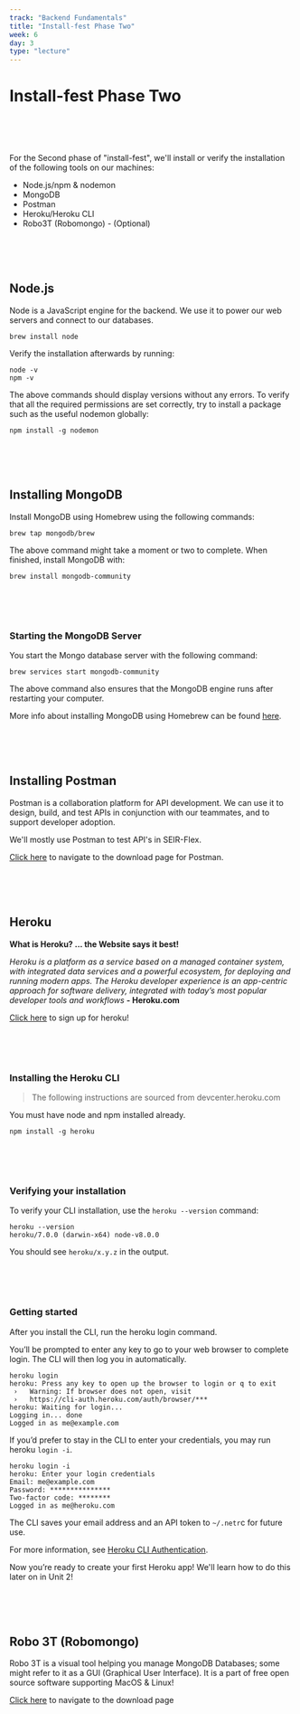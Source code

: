 ```yaml
---
track: "Backend Fundamentals"
title: "Install-fest Phase Two"
week: 6
day: 3
type: "lecture"
---
```


# Install-fest Phase Two

<br>
<br>
<br>

For the Second phase of "install-fest", we'll install or verify the installation of the following tools on our machines:

- Node.js/npm & nodemon
- MongoDB
- Postman
- Heroku/Heroku CLI
- Robo3T (Robomongo) - (Optional)

<br>
<br>
<br>


## Node.js

Node is a JavaScript engine for the backend. We use it to power our web servers and connect to our databases.

`brew install node`

Verify the installation afterwards by running:

```shell
node -v
npm -v
```

The above commands should display versions without any errors. To verify that all the required permissions are set correctly, try to install a package such as the useful nodemon globally:

`npm install -g nodemon`


<br>
<br>
<br>


## Installing MongoDB
Install MongoDB using Homebrew using the following commands:

`brew tap mongodb/brew`

The above command might take a moment or two to complete. When finished, install MongoDB with:

`brew install mongodb-community`


<br>
<br>
<br>


### Starting the MongoDB Server
You start the Mongo database server with the following command:

`brew services start mongodb-community`

The above command also ensures that the MongoDB engine runs after restarting your computer.

More info about installing MongoDB using Homebrew can be found [here](https://github.com/mongodb/homebrew-brew).


<br>
<br>
<br>


## Installing Postman

Postman is a collaboration platform for API development. We can use it to design, build, and test APIs in conjunction with our teammates, and to support developer adoption.

We'll mostly use Postman to test API's in SEIR-Flex.

[Click here](https://www.postman.com/downloads/) to navigate to the download page for Postman.


<br>
<br>
<br>



## Heroku

**What is Heroku? ... the Website says it best!**

_Heroku is a platform as a service based on a managed container system, with integrated data services and a powerful ecosystem, for deploying and running modern apps. The Heroku developer experience is an app-centric approach for software delivery, integrated with today’s most popular developer tools and workflows_ **- Heroku.com**

[Click here](https://signup.heroku.com/t/platform?c=70130000000NZToAAO&gclid=EAIaIQobChMI1LzI6u6r6QIV8PfjBx0EFgqPEAAYASAAEgLo__D_BwE) to sign up for heroku!


<br>
<br>
<br>



### Installing the Heroku CLI
> The following instructions are sourced from devcenter.heroku.com

You must have node and npm installed already.

`npm install -g heroku`


<br>
<br>
<br>


### Verifying your installation
To verify your CLI installation, use the `heroku --version` command:

```shell
heroku --version
heroku/7.0.0 (darwin-x64) node-v8.0.0
```
You should see `heroku/x.y.z` in the output. 


<br>
<br>
<br>



### Getting started
After you install the CLI, run the heroku login command. 

You’ll be prompted to enter any key to go to your web browser to complete login. The CLI will then log you in automatically.

```shell
heroku login
heroku: Press any key to open up the browser to login or q to exit
 ›   Warning: If browser does not open, visit
 ›   https://cli-auth.heroku.com/auth/browser/***
heroku: Waiting for login...
Logging in... done
Logged in as me@example.com
```

If you’d prefer to stay in the CLI to enter your credentials, you may run heroku `login -i`.

```shell
heroku login -i
heroku: Enter your login credentials
Email: me@example.com
Password: ***************
Two-factor code: ********
Logged in as me@heroku.com
```

The CLI saves your email address and an API token to `~/.netr`c for future use. 

For more information, see [Heroku CLI Authentication](https://devcenter.heroku.com/articles/authentication).

Now you’re ready to create your first Heroku app! We'll learn how to do this later on in Unit 2!


<br>
<br>
<br>


## Robo 3T (Robomongo)

 Robo 3T is a visual tool helping you manage MongoDB Databases; some might refer to it as a GUI (Graphical User Interface). It is a part of free open source software supporting MacOS & Linux!

[Click here](https://robomongo.org/download) to navigate to the download page
